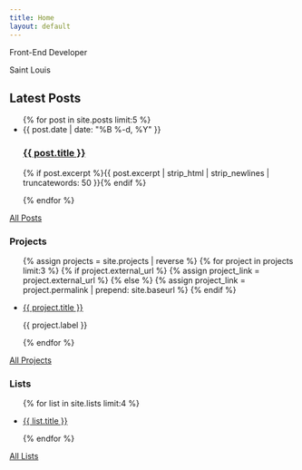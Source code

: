 ```yaml
---
title: Home
layout: default
---
```


<div class="intro">
  <div class="intro-text">
    <p>Front-End Developer</p>
    <p class="city">Saint Louis</p>
  </div>
</div>

<div class="home-contain">
  <div class="home-posts">
    <div class="home-posts-contain">
      <h2>Latest Posts</h2>
      <ul class="post-list">
      {% for post in site.posts limit:5 %}
        <li>
          <span class="post-meta">{{ post.date | date: "%B %-d, %Y" }}</span>
          <h3 class="post-title"><a class="post-link" href="{{ post.url | prepend: site.baseurl }}">{{ post.title }}</a></h3>
          <p>{% if post.excerpt %}{{ post.excerpt | strip_html | strip_newlines | truncatewords: 50 }}{% endif %}</p>
        </li>
      {% endfor %}
      </ul>
      <div class="view-all">
        <a href="/posts">All Posts</a>
      </div>
    </div>
  </div>

  <div class="home-sidebar">
    <div class="sidebar-group">
      <h3>Projects</h3>
      <ul class="sidebar-list">
        {% assign projects = site.projects | reverse %}
        {% for project in projects limit:3 %}
        {% if project.external_url %}
          {% assign project_link = project.external_url %}
        {% else %}
          {% assign project_link = project.permalink | prepend: site.baseurl %}
        {% endif %}
          <li>
            <p class="sidebar-title"><a class="sidebar-link" href="{{ project_link }}">{{ project.title }}</a></p>
            <p class="project-description">{{ project.label }}</p>
          </li>
        {% endfor %}
      </ul>
      <div class="view-all">
        <a href="/projects">All Projects</a>
      </div>
    </div>
    <div class="sidebar-group">
      <h3>Lists</h3>
      <ul class="sidebar-list list-list">
        {% for list in site.lists limit:4 %}
          <li>
            <p class="sidebar-title"><a class="sidebar-link" href="{{ list.url | prepend: site.baseurl }}">{{ list.title }}</a></p>
          </li>
        {% endfor %}
      </ul>
      <div class="view-all">
        <a href="/lists">All Lists</a>
      </div>
    </div>
  </div>
</div>